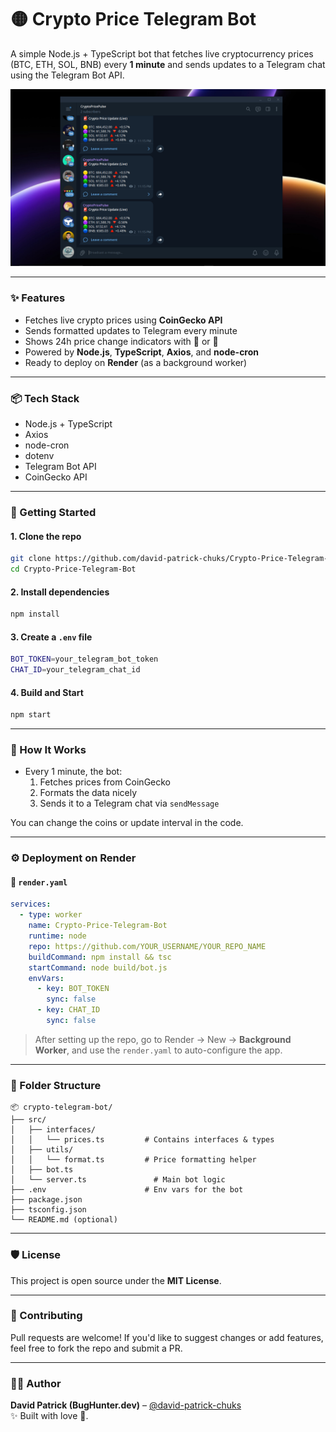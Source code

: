# 🟡 Crypto Price Telegram Bot

A simple Node.js + TypeScript bot that fetches live cryptocurrency prices (BTC, ETH, SOL, BNB) every **1 minute** and sends updates to a Telegram chat using the Telegram Bot API.

![preview](https://raw.githubusercontent.com/david-patrick-chuks/Crypto-Price-Telegram-Bot/main/assets/demo.png) <!--image preview -->

---

### ✨ Features

- Fetches live crypto prices using **CoinGecko API**
- Sends formatted updates to Telegram every minute
- Shows 24h price change indicators with 🔺 or 🔻
- Powered by **Node.js**, **TypeScript**, **Axios**, and **node-cron**
- Ready to deploy on **Render** (as a background worker)

---

### 📦 Tech Stack

- Node.js + TypeScript
- Axios
- node-cron
- dotenv
- Telegram Bot API
- CoinGecko API

---

### 🚀 Getting Started

#### 1. Clone the repo

```bash
git clone https://github.com/david-patrick-chuks/Crypto-Price-Telegram-Bot.git
cd Crypto-Price-Telegram-Bot
```

#### 2. Install dependencies

```bash
npm install
```

#### 3. Create a `.env` file

```bash
BOT_TOKEN=your_telegram_bot_token
CHAT_ID=your_telegram_chat_id
```

#### 4. Build and Start

```bash
npm start
```

---

### 🧠 How It Works

- Every 1 minute, the bot:
  1. Fetches prices from CoinGecko
  2. Formats the data nicely
  3. Sends it to a Telegram chat via `sendMessage`

You can change the coins or update interval in the code.

---

### ⚙️ Deployment on Render

#### 🔧 `render.yaml`

```yaml
services:
  - type: worker
    name: Crypto-Price-Telegram-Bot
    runtime: node
    repo: https://github.com/YOUR_USERNAME/YOUR_REPO_NAME
    buildCommand: npm install && tsc
    startCommand: node build/bot.js
    envVars:
      - key: BOT_TOKEN
        sync: false
      - key: CHAT_ID
        sync: false
```

> After setting up the repo, go to Render → New → **Background Worker**, and use the `render.yaml` to auto-configure the app.

---

### 📁 Folder Structure

```
📦 crypto-telegram-bot/
├── src/
│   ├── interfaces/
│   │   └── prices.ts         # Contains interfaces & types
│   ├── utils/
│   │   └── format.ts         # Price formatting helper
│   ├── bot.ts
│   └── server.ts               # Main bot logic
├── .env                      # Env vars for the bot
├── package.json
├── tsconfig.json
└── README.md (optional)

```

---

### 🛡 License

This project is open source under the **MIT License**.

---

### 🙌 Contributing

Pull requests are welcome! If you'd like to suggest changes or add features, feel free to fork the repo and submit a PR.

---

### 👨‍💻 Author

**David Patrick (BugHunter.dev)** – [@david-patrick-chuks](https://github.com/david-patrick-chuks)  
✨ Built with love 🌸.
